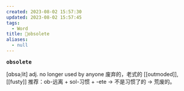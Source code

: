 ```yaml
---
created: 2023-08-02 15:57:30
updated: 2023-08-02 15:57:45
tags:
  - Word
title: 📖obsolete
aliases:
  - null
---
```


<pre><strong>obsolete</strong></pre>
[ɑbsəˌlit]
adj. no longer used by anyone 废弃的，⽼式的
[[outmoded]], [[fusty]]
推荐：ob-远离 + sol-习惯 + -ete → 不是习惯了的 → 荒废的。